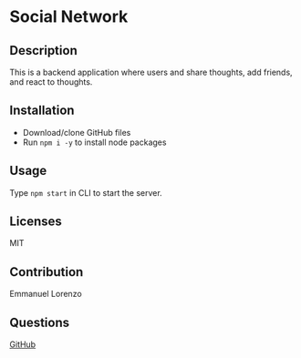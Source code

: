 # Social Network

## Description

This is a backend application where users and share thoughts, add friends, and react to thoughts. 

## Installation

* Download/clone GitHub files
* Run `npm i -y` to install node packages

## Usage 

Type `npm start` in CLI to start the server.

## Licenses

MIT 

## Contribution 

Emmanuel Lorenzo

## Questions 

[GitHub](https://github.com/Emmanuel6093)